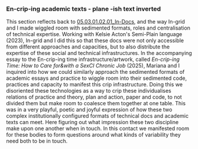 ### En-crip-ing academic texts - plane -ish text inverted

This section reflects back to [05.03.01.02.01_In-Docs](../../05_In-Configure-Ability/05_entries/05.03.01.02.01_In-Docs.md), and the way In-grid and I made wiggled room with sedimented formats, roles and centralisation of technical expertise. Working with Kelsie Acton's Semi-Plain language (2023), In-grid and I did this so that these docs were not only accessible from different approaches and capacities, but to also distribute the expertise of these social and technical infrastructures. In the accompanying essay to the En-crip-ing time infrastructure/artwork, called *En-crip-ing Time: How to Care for&with a SexCI Chronic Job* (2025), Mariana and I inquired into how we could similarly approach the sedimented formats of academic essays and practice to wiggle room into their sedimented code, practices and capacity to manifest this crip infrastructure. Doing this we disoriented these technologies as a way to crip these individualises relations of practice and theory, plan and action, paper and code, to not divided them but make room to coalesce them together at one table. This was in a very playful, poetic and joyful expression of how these two complex institutionally configured formats of technical docs and academic texts can meet. Here figuring out what impression these two discipline make upon one another when in touch. In this contact we manifested room for these bodies to form questions around what kinds of variability they need both to be in touch.

